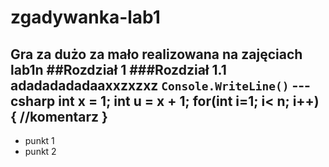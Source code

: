 # zgadywanka-lab1
Gra za dużo za mało realizowana na zajęciach lab1n
##Rozdział 1
###Rozdział 1.1
adadadadadaaxxzxzxz
`Console.WriteLine()`
---csharp
int x = 1;
int u = x + 1;
for(int i=1; i< n; i++)
{
//komentarz
}
---
- punkt 1
- punkt 2
